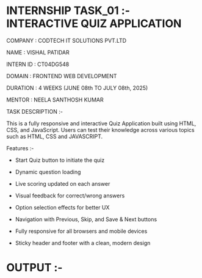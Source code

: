 # INTERNSHIP TASK_01 :- INTERACTIVE QUIZ APPLICATION

COMPANY : CODTECH IT SOLUTIONS PVT.LTD

NAME : VISHAL PATIDAR

INTERN ID : CT04DG548

DOMAIN : FRONTEND WEB DEVELOPMENT

DURATION : 4 WEEKS (JUNE 08th TO JULY 08th, 2025)

MENTOR : NEELA SANTHOSH KUMAR

TASK DESCRIPTION :-

This is a fully responsive and interactive Quiz Application built using HTML, CSS, and JavaScript. Users can test their knowledge across various topics such as HTML, CSS and JAVASCRIPT.

Features :-

 - Start Quiz button to initiate the quiz

 - Dynamic question loading 

 - Live scoring updated on each answer

 - Visual feedback for correct/wrong answers

 - Option selection effects for better UX

 - Navigation with Previous, Skip, and Save & Next buttons

 - Fully responsive for all browsers and mobile devices

 - Sticky header and footer with a clean, modern design

# OUTPUT :-
